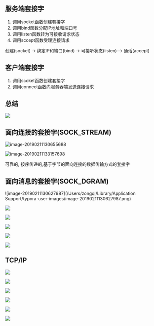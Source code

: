 

## 服务端套接字

1. 调用socket函数创建套接字
2. 调用bind函数分配IP地址和端口号
3. 调用listen函数转为可接收请求状态
4. 调用sccept函数受理连接请求

创建(socket) -> 绑定IP和端口(bind) -> 可接听状态(listen)--> 通话(accept)



## 客户端套接字

1. 调用scoket函数创建套接字
2. 调用connect函数向服务器端发送连接请求

## 总结

![](https://ws2.sinaimg.cn/large/006tKfTcly1g0ht3ec1toj30qo0r8t9t.jpg)





## 面向连接的套接字(**SOCK_STREAM**)

![image-20190211130655688](https://ws3.sinaimg.cn/large/006tNc79ly1g02ejlaugmj314m0d1n9b.jpg)

![image-20190211133157698](https://ws1.sinaimg.cn/large/006tNc79ly1g02f9nybtsj313r06dn0s.jpg)

可靠的, 按序传递的,基于字节的面向连接的数据传输方式的套接字

## 面向消息的套接字(**SOCK_DGRAM**)

![image-20190211130627987](/Users/zongqi/Library/Application Support/typora-user-images/image-20190211130627987.png)

![](https://ws3.sinaimg.cn/large/006tNc79ly1g02flfqd4aj315e0eaqac.jpg)



![](https://ws2.sinaimg.cn/large/006tNc79ly1g02izthzvzj314f0hk0xa.jpg)

![](https://ws1.sinaimg.cn/large/006tNc79ly1g02j7f3s24j31500qigvb.jpg)

![](https://ws1.sinaimg.cn/large/006tNc79ly1g02jbl3epmj30ub045t97.jpg)

![](https://ws3.sinaimg.cn/large/006tNc79ly1g02j9d40qlj30ou0e03z4.jpg)



## TCP/IP

![](https://ws1.sinaimg.cn/large/006tNc79ly1g02kxmlw6qj30hm0iy43l.jpg)

![](https://ws2.sinaimg.cn/large/006tNc79ly1g02l1helzkj31220jtdkg.jpg)

![](https://ws2.sinaimg.cn/large/006tNc79ly1g02l1uox3uj31180h877y.jpg)

![](https://ws2.sinaimg.cn/large/006tNc79ly1g02meuafl6j311z0lz11c.jpg)

![](https://ws3.sinaimg.cn/large/006tNc79ly1g02mf8508gj31210nrgt8.jpg)









![](https://ws4.sinaimg.cn/large/006tNc79ly1g02mv4s3maj30r30gnn1p.jpg)

















